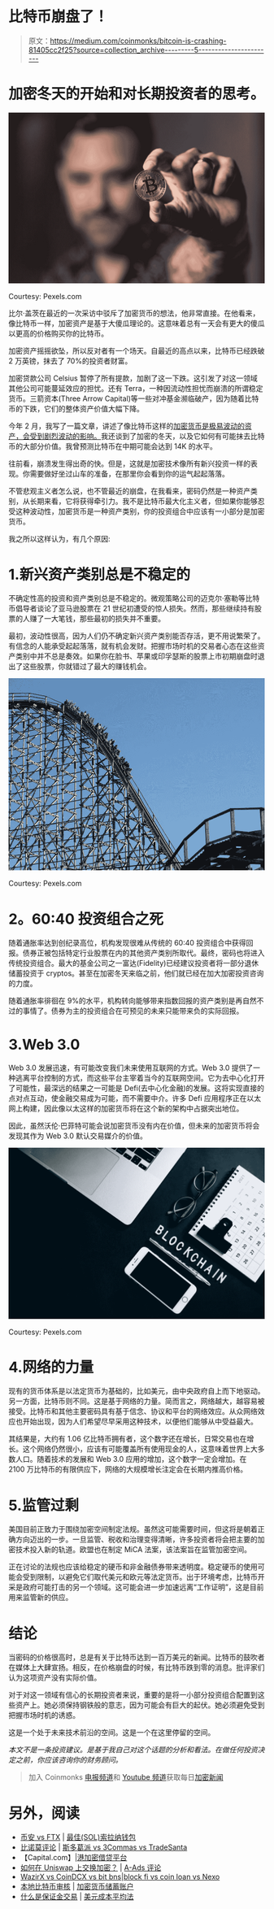 # 比特币崩盘了！

> 原文：<https://medium.com/coinmonks/bitcoin-is-crashing-81405cc2f25?source=collection_archive---------5----------------------->

# 加密冬天的开始和对长期投资者的思考。

![](img/dc3d093224fc99d6a1d81298b7d67fc7.png)

Courtesy: Pexels.com

比尔·盖茨在最近的一次采访中驳斥了加密货币的想法，他非常直接。在他看来，像比特币一样，加密资产是基于大傻瓜理论的。这意味着总有一天会有更大的傻瓜以更高的价格购买你的比特币。

加密资产摇摇欲坠，所以反对者有一个场天。自最近的高点以来，比特币已经跌破 2 万英镑，抹去了 70%的投资者财富。

加密贷款公司 Celsius 暂停了所有提款，加剧了这一下跌。这引发了对这一领域其他公司可能蔓延效应的担忧。还有 Terra，一种因流动性担忧而崩溃的所谓稳定货币。三箭资本(Three Arrow Capital)等一些对冲基金濒临破产，因为随着比特币的下跌，它们的整体资产价值大幅下降。

今年 2 月，我写了一篇文章，讲述了像比特币这样的[加密货币是极易波动的资产，会受到剧烈波动的影响。](https://sandeepganju0727.medium.com/creating-a-fortune-from-bitcoin-halving-events-e132db87acd3)我还谈到了加密的冬天，以及它如何有可能抹去比特币的大部分价值。我曾预测比特币在中期可能会达到 14K 的水平。

往前看，崩溃发生得出奇的快。但是，这就是加密技术像所有新兴投资一样的表现。你需要做好坐过山车的准备，在那里你会看到你的运气起起落落。

不管悲观主义者怎么说，也不管最近的崩盘，在我看来，密码仍然是一种资产类别，从长期来看，它将获得牵引力。我不是比特币最大化主义者，但如果你能够忍受这种波动性，加密货币是一种资产类别，你的投资组合中应该有一小部分是加密货币。

我之所以这样认为，有几个原因:

# 1.新兴资产类别总是不稳定的

不确定性高的投资和资产类别总是不稳定的。微观策略公司的迈克尔·塞勒等比特币倡导者谈论了亚马逊股票在 21 世纪初遭受的惊人损失。然而，那些继续持有股票的人赚了一大笔钱，那些最初的损失并不重要。

最初，波动性很高，因为人们仍不确定新兴资产类别能否存活，更不用说繁荣了。有信念的人能承受起起落落，就有机会发财。把握市场时机的交易者心态在这些资产类别中并不总是奏效。如果你在脸书、苹果或印孚瑟斯的股票上市初期崩盘时退出了这些股票，你就错过了最大的赚钱机会。

![](img/a678c0409c839b84745ba5fe310a4904.png)

Courtesy: Pexels.com

# **2。60:40 投资组合之死**

随着通胀率达到创纪录高位，机构发现很难从传统的 60:40 投资组合中获得回报。债券正被包括特定行业股票在内的其他资产类别所取代。最终，密码也将进入传统投资组合。最大的基金公司之一富达(Fidelity)已经建议投资者将一部分退休储蓄投资于 cryptos。甚至在加密冬天来临之前，他们就已经在加大加密投资咨询的力度。

随着通胀率徘徊在 9%的水平，机构转向能够带来指数回报的资产类别是再自然不过的事情了。债券为主的投资组合在可预见的未来只能带来负的实际回报。

# 3.Web 3.0

Web 3.0 发展迅速，有可能改变我们未来使用互联网的方式。Web 3.0 提供了一种逃离平台控制的方式，而这些平台主宰着当今的互联网空间。它为去中心化打开了可能性，最深远的结果之一可能是 Defi(去中心化金融)的发展。这将实现直接的点对点互动，使金融交易成为可能，而不需要中介。许多 Defi 应用程序正在以太网上构建，因此像以太这样的加密货币将在这个新的架构中占据突出地位。

因此，虽然沃伦·巴菲特可能会说加密货币没有内在价值，但未来的加密货币将会发现其作为 Web 3.0 默认交易媒介的价值。

![](img/7e998d69f5b8ea050d311998421bb123.png)

Courtesy: Pexels.com

# 4.网络的力量

现有的货币体系是以法定货币为基础的，比如美元，由中央政府自上而下地驱动。另一方面，比特币则不同。这是基于网络的力量。简而言之，网络越大，越容易被接受。比特币和其他主要密码具有基于信念、协议和平台的网络效应。从众网络效应也开始出现，因为人们希望尽早采用这种技术，以便他们能够从中受益最大。

其结果是，大约有 1.06 亿比特币拥有者，这个数字还在增长，日常交易也在增长。这个网络仍然很小，应该有可能覆盖所有使用现金的人，这意味着世界上大多数人口。随着技术的发展和 Web 3.0 应用的增加，这个数字一定会增加。在 2100 万比特币的有限供应下，网络的大规模增长注定会在长期内推高价格。

# 5.监管过剩

美国目前正致力于围绕加密空间制定法规。虽然这可能需要时间，但这将是朝着正确方向迈出的一步。一旦监管、税收和治理变得清晰，许多投资者将会把主要的加密技术投入新的轨道。欧盟也在制定 MiCA 法案，该法案旨在监管加密空间。

正在讨论的法规也应该给稳定的硬币和非金融债券带来透明度。稳定硬币的使用可能会受到限制，以避免它们取代美元和欧元等法定货币。出于环境考虑，比特币开采是政府可能打击的另一个领域。这可能会进一步加速远离“工作证明”，这是目前用来监管新的供应。

# 结论

当密码的价格很高时，总是有关于比特币达到一百万美元的新闻。比特币的鼓吹者在媒体上大肆宣扬。相反，在价格崩盘的时候，有比特币跌到零的消息。批评家们认为这项资产没有实际价值。

对于对这一领域有信心的长期投资者来说，重要的是将一小部分投资组合配置到这些资产上。她必须保持钢铁般的意志，因为可能会有巨大的起伏。她必须避免受到把握市场时机的诱惑。

这是一个处于未来技术前沿的空间。这是一个在这里停留的空间。

*本文不是一条投资建议。是基于我自己对这个话题的分析和看法。在做任何投资决定之前，你应该咨询你的财务顾问。*

> 加入 Coinmonks [电报频道](https://t.me/coincodecap)和 [Youtube 频道](https://www.youtube.com/c/coinmonks/videos)获取每日[加密新闻](http://coincodecap.com/)

# 另外，阅读

*   [币安 vs FTX](https://coincodecap.com/binance-vs-ftx) | [最佳(SOL)索拉纳钱包](https://coincodecap.com/solana-wallets)
*   [比诺莫评论](https://coincodecap.com/binomo-review) | [斯多葛派 vs 3Commas vs TradeSanta](https://coincodecap.com/stoic-vs-3commas-vs-tradesanta)
*   【Capital.com】|[港加密借贷平台](https://coincodecap.com/crypto-lending-hong-kong)
*   [如何在 Uniswap 上交换加密？](https://coincodecap.com/swap-crypto-on-uniswap) | [A-Ads 评论](https://coincodecap.com/a-ads-review)
*   [WazirX vs CoinDCX vs bit bns](/coinmonks/wazirx-vs-coindcx-vs-bitbns-149f4f19a2f1)|[block fi vs coin loan vs Nexo](/coinmonks/blockfi-vs-coinloan-vs-nexo-cb624635230d)
*   [本地比特币审核](/coinmonks/localbitcoins-review-6cc001c6ed56) | [加密货币储蓄账户](https://coincodecap.com/cryptocurrency-savings-accounts)
*   [什么是保证金交易](https://coincodecap.com/margin-trading) | [美元成本平均法](https://coincodecap.com/dca)